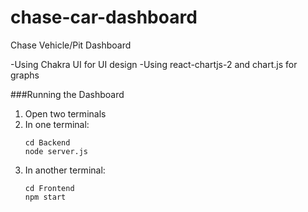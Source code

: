 # chase-car-dashboard
Chase Vehicle/Pit Dashboard

-Using Chakra UI for UI design
-Using react-chartjs-2 and chart.js for graphs

###Running the Dashboard
1. Open two terminals
2. In one terminal:
   ```
   cd Backend
   node server.js
3. In another terminal:
   ```
   cd Frontend
   npm start
